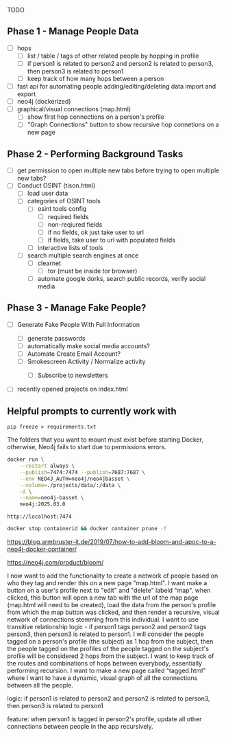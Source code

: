 TODO

## Phase 1 - Manage People Data

 - [ ] hops
	- [ ] list / table / tags of other related people by hopping in profile
	- [ ] if person1 is related to person2 and person2 is related to person3, then person3 is related to person1
	- [ ] keep track of how many hops between a person
 - [ ] fast api for automating people adding/editing/deleting data import and export
 - [ ] neo4j (dockerized)
 - [ ] graphical/visual connections (map.html)
	- [ ] show first hop connections on a person's profile
	- [ ] "Graph Connections" button to show recursive hop connetions on a new page

## Phase 2 - Performing Background Tasks
 - [ ] get permission to open multiple new tabs before trying to open multiple new tabs?
 - [ ] Conduct OSINT (tison.html)
 	- [ ] load user data
 	- [ ] categories of OSINT tools
 		- [ ] osint tools config
 			- [ ] required fields
 			- [ ] non-reqiured fields
 			- [ ] if no fields, ok just take user to url
 			- [ ] if fields, take user to url with populated fields 
 		- [ ] interactive lists of tools
 	- [ ] search multiple search engines at once
  		- [ ] clearnet
    		- [ ] tor (must be inside tor browser) 	 	
       - [ ] automate google dorks, search public records, verify social media

## Phase 3 - Manage Fake People?
 - [ ] Generate Fake People With Full Information
	- [ ] generate passwords
 	- [ ] automatically make social media accounts? 
 	- [ ] Automate Create Email Account?
  	- [ ] Smokescreen Activity / Normalize activity
   		- [ ] Subscribe to newsletters


 - [ ] recently opened projects on index.html


## Helpful prompts to currently work with

```
pip freeze > requirements.txt
```

The folders that you want to mount must exist before starting Docker, otherwise, Neo4j fails to start due to permissions errors.

```bash
docker run \
    --restart always \
    --publish=7474:7474 --publish=7687:7687 \
    --env NEO4J_AUTH=neo4j/neo4jbasset \
    --volume=./projects/data/:/data \
	-d \
	--name=neo4j-basset \
    neo4j:2025.03.0
```

```
http://localhost:7474
```

```bash
docker stop containerid && docker container prune -f
```

https://blog.armbruster-it.de/2019/07/how-to-add-bloom-and-apoc-to-a-neo4j-docker-container/

https://neo4j.com/product/bloom/


I now want to add the functionality to create a network of people based on who they tag and render this on a new page "map.html". I want make a button on a user's profile next to "edit" and "delete" labeld "map". when clicked, this button will open a new tab with the url of the map page (map.html will need to be created), load the data from the person's profile from which the map button was clicked, and then render a recursive, visual network of connections stemming from this individual. I want to use transitive relationship logic - if person1 tags person2 and person2 tags person3, then person3 is related to person1. I will consider the people tagged on a person's profile (the subject) as 1 hop from the subject, then the people tagged on the profiles of the people tagged on the subject's profile will be considered 2 hops from the subject. I want to keep track of the routes and combinations of hops between everybody, essentially performing recursion. I want to make a new page called "tagged.html" where I want to have a dynamic, visual graph of all the connections between all the people.

logic: if person1 is related to person2 and person2 is related to person3, then person3 is related to person1

feature: when person1 is tagged in person2's profile, update all other connections between people in the app recursively.



